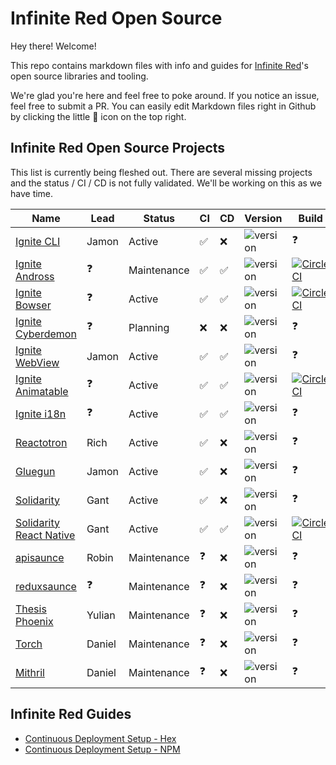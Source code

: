 # Infinite Red Open Source

Hey there! Welcome!

This repo contains markdown files with info and guides for [Infinite Red](https://infinite.red)'s open source libraries and tooling.

We're glad you're here and feel free to poke around. If you notice an issue, feel free to submit a PR. You can easily edit Markdown files right in Github by clicking the little :pencil: icon on the top right.

## Infinite Red Open Source Projects

This list is currently being fleshed out. There are several missing projects and the status / CI / CD is not fully validated. We'll be working on this as we have time.

<table>
<thead>
  <tr>
    <th>Name</th>
    <th>Lead</th>
    <th>Status</th>
    <th>CI</th>
    <th>CD</th>
    <th>Version</th>
    <th>Build</th>
  </tr>
</thead>
<tbody>
  <tr>
    <td><a href="https://github.com/infinitered/ignite">Ignite CLI</a></td>
    <td>Jamon</td>
    <td>Active</td>
    <td>✅</td>
    <td>❌</td>
    <td><img alt="version" src="https://img.shields.io/npm/v/ignite-cli.svg" /></td>
    <td>❓</td>
  </tr>
  <tr>
    <td><a href="https://github.com/infinitered/ignite-ir-boilerplate-andross">Ignite Andross</a></td>
    <td>❓</td>
    <td>Maintenance</td>
    <td>✅</td>
    <td>✅</td>
    <td><img alt="version" src="https://img.shields.io/npm/v/ignite-ir-boilerplate-andross.svg" /></td>
    <td>
      <a href="https://circleci.com/gh/infinitered/ignite-ir-boilerplate-andross">
        <img alt="CircleCI" src="https://circleci.com/gh/infinitered/ignite-ir-boilerplate-andross.svg?style=svg" />
      </a>
    </td>
  </tr>
  <tr>
    <td><a href="https://github.com/infinitered/ignite-ir-boilerplate-bowser">Ignite Bowser</a></td>
    <td>❓</td>
    <td>Active</td>
    <td>✅</td>
    <td>✅</td>
    <td><img alt="version" src="https://img.shields.io/npm/v/ignite-ir-boilerplate-bowser.svg" /></td>
    <td>
      <a href="https://circleci.com/gh/infinitered/ignite-ir-boilerplate-bowser">
        <img alt="CircleCI" src="https://circleci.com/gh/infinitered/ignite-ir-boilerplate-bowser.svg?style=svg" />
      </a>
    </td>
  </tr>
  <tr>
    <td><a href="https://github.com/infinitered/ignite-ir-boilerplate-cyberdemon">Ignite Cyberdemon</a></td>
    <td>❓</td>
    <td>Planning</td>
    <td>❌</td>
    <td>❌</td>
    <td><img alt="version" src="https://img.shields.io/npm/v/ignite-ir-boilerplate-cyberdemon.svg" /></td>
    <td>❓</td>
  </tr>
  <tr>
    <td><a href="https://github.com/infinitered/ignite-webview">Ignite WebView</a></td>
    <td>Jamon</td>
    <td>Active</td>
    <td>✅</td>
    <td>✅</td>
    <td><img alt="version" src="https://img.shields.io/npm/v/ignite-webview.svg" /></td>
    <td>❓</td>
  </tr>
  <tr>
    <td><a href="https://github.com/infinitered/ignite-animatable">Ignite Animatable</a></td>
    <td>❓</td>
    <td>Active</td>
    <td>✅</td>
    <td>✅</td>
    <td><img alt="version" src="https://img.shields.io/npm/v/ignite-animatable.svg" /></td>
    <td>
      <a href="https://circleci.com/gh/infinitered/ignite-animatable">
        <img alt="CircleCI" src="https://circleci.com/gh/infinitered/ignite-animatable.svg?style=svg" />
      </a>
    </td>
  </tr>
  <tr>
    <td><a href="https://github.com/infinitered/ignite-i18n">Ignite i18n</a></td>
    <td>❓</td>
    <td>Active</td>
    <td>✅</td>
    <td>✅</td>
    <td><img alt="version" src="https://img.shields.io/npm/v/ignite-i18n.svg" /></td>
    <td>❓</td>
  </tr>
  <tr>
    <td><a href="https://github.com/infinitered/reactotron">Reactotron</a></td>
    <td>Rich</td>
    <td>Active</td>
    <td>✅</td>
    <td>❌</td>
    <td><img alt="version" src="https://img.shields.io/npm/v/reactotron.svg" /></td>
    <td>❓</td>
  </tr>
  <tr>
    <td><a href="https://github.com/infinitered/gluegun">Gluegun</a></td>
    <td>Jamon</td>
    <td>Active</td>
    <td>✅</td>
    <td>❌</td>
    <td><img alt="version" src="https://img.shields.io/npm/v/gluegun.svg" /></td>
    <td>❓</td>
  </tr>
  <tr>
    <td><a href="https://github.com/infinitered/solidarity">Solidarity</a></td>
    <td>Gant</td>
    <td>Active</td>
    <td>✅</td>
    <td>❌</td>
    <td><img alt="version" src="https://img.shields.io/npm/v/solidarity.svg" /></td>
    <td>❓</td>
  </tr>
  <tr>
    <td><a href="https://github.com/infinitered/solidarity-react-native">Solidarity React Native</a></td>
    <td>Gant</td>
    <td>Active</td>
    <td>✅</td>
    <td>✅</td>
    <td><img alt="version" src="https://img.shields.io/npm/v/solidarity-react-native.svg" /></td>
    <td>
      <a href="https://circleci.com/gh/infinitered/solidarity-react-native">
        <img alt="CircleCI" src="https://circleci.com/gh/infinitered/solidarity-react-native.svg?style=svg" />
      </a>
    </td>
  </tr>
  <tr>
    <td><a href="https://github.com/infinitered/apisauce">apisaunce</a></td>
    <td>Robin</td>
    <td>Maintenance</td>
    <td>❓</td>
    <td>❌</td>
    <td><img alt="version" src="https://img.shields.io/npm/v/apisauce.svg" /></td>
    <td>❓</td>
  </tr>
  <tr>
    <td><a href="https://github.com/infinitered/reduxsauce">reduxsaunce</a></td>
    <td>❓</td>
    <td>Maintenance</td>
    <td>❓</td>
    <td>❌</td>
    <td><img alt="version" src="https://img.shields.io/npm/v/reduxsauce.svg" /></td>
    <td>❓</td>
  </tr>
  <tr>
    <td><a href="https://github.com/infinitered/thesis-phoenix">Thesis Phoenix</a></td>
    <td>Yulian</td>
    <td>Maintenance</td>
    <td>❓</td>
    <td>❌</td>
    <td><img alt="version" src="https://img.shields.io/hexpm/v/thesis-phoenix.svg" /></td>
    <td>❓</td>
  </tr>
  <tr>
    <td><a href="https://github.com/infinitered/torch">Torch</a></td>
    <td>Daniel</td>
    <td>Maintenance</td>
    <td>❓</td>
    <td>❌</td>
    <td><img alt="version" src="https://img.shields.io/hexpm/v/torch.svg" /></td>
    <td>❓</td>
  </tr>
  <tr>
    <td><a href="https://github.com/infinitered/mithril">Mithril</a></td>
    <td>Daniel</td>
    <td>Maintenance</td>
    <td>❓</td>
    <td>❌</td>
    <td><img alt="version" src="https://img.shields.io/hexpm/v/mithril.svg" /></td>
    <td>❓</td>
  </tr>
</tbody>
</table>

## Infinite Red Guides

- [Continuous Deployment Setup - Hex](./Continuous-Deployment-Setup-Hex.md)
- [Continuous Deployment Setup - NPM](./Continuous-Deployment-Setup-NPM.md)

